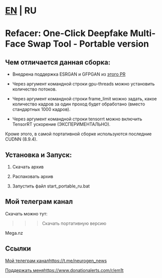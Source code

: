 # [EN](https://github.com/Em1tSan/refacer-portable/blob/main/README.md) | RU

# Refacer: One-Click Deepfake Multi-Face Swap Tool - Portable version

## Чем отличается данная сборка:

- Внедрена поддержка ESRGAN и GFPGAN из [этого PR](https://github.com/xaviviro/refacer/pull/50)

- Через аргумент командной строки gpu-threads можно установить количество потоков.

- Через аргумент командной строки frame_limit можно задать, какое количество кадров за один проход будет обработано (вместо стандартных 1000 кадров).

- Через аргумент командной строки tensorrt можно включить TensorRT ускорение (ЭКСПЕРИМЕНТАЛЬНО).

Кроме этого, в самой портативной сборке используются последние CUDNN (8.9.4).

## Установка и Запуск:

1) Скачать архив

2) Распаковать архив

3) Запустить файл start_portable_ru.bat

## Мой телеграм канал

Скачать можно тут:

>>> Скачать портативную версию

Mega.nz

## Ссылки

[Мой телеграм канал](https://t.me/neurogen_news)https://t.me/neurogen_news

[Поддержать меня](https://www.donationalerts.com/r/em1t)https://www.donationalerts.com/r/em1t
